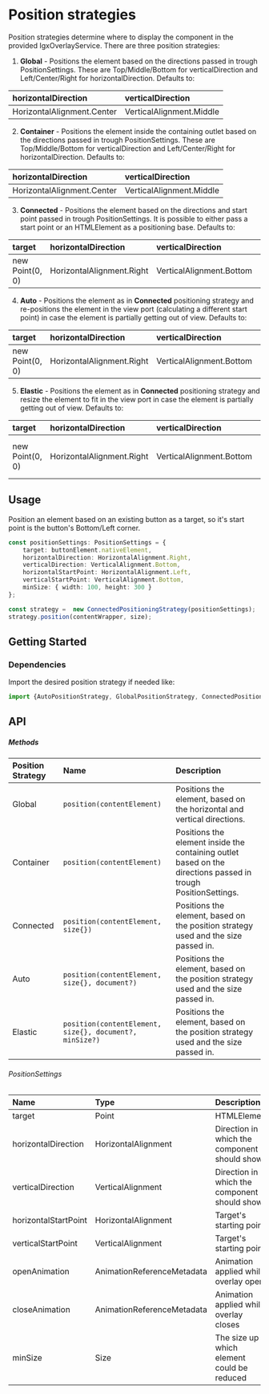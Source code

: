 # Position strategies

Position strategies determine where to display the component in the provided IgxOverlayService. There are three position strategies:
1) **Global** - Positions the element based on the directions passed in trough PositionSettings. These are Top/Middle/Bottom for verticalDirection and Left/Center/Right for horizontalDirection. Defaults to:

| horizontalDirection        | verticalDirection        |
|:---------------------------|:-------------------------|
| HorizontalAlignment.Center | VerticalAlignment.Middle |

2) **Container** - Positions the element inside the containing outlet based on the directions passed in trough PositionSettings. These are Top/Middle/Bottom for verticalDirection and Left/Center/Right for horizontalDirection. Defaults to:

| horizontalDirection        | verticalDirection        |
|:---------------------------|:-------------------------|
| HorizontalAlignment.Center | VerticalAlignment.Middle |


3) **Connected** - Positions the element based on the directions and start point passed in trough PositionSettings. It is possible to either pass a start point or an HTMLElement as a positioning base. Defaults to:

| target          | horizontalDirection       |  verticalDirection       | horizontalStartPoint     | verticalStartPoint       |
|:----------------|:--------------------------|:-------------------------|:-------------------------|:-------------------------|
| new Point(0, 0) | HorizontalAlignment.Right | VerticalAlignment.Bottom | HorizontalAlignment.Left | VerticalAlignment.Bottom |

4) **Auto** - Positions the element as in **Connected** positioning strategy and re-positions the element in the view port (calculating a different start point) in case the element is partially getting out of view. Defaults to:

| target          | horizontalDirection       |  verticalDirection       | horizontalStartPoint     | verticalStartPoint       |
|:----------------|:--------------------------|:-------------------------|:-------------------------|:-------------------------|
| new Point(0, 0) | HorizontalAlignment.Right | VerticalAlignment.Bottom | HorizontalAlignment.Left | VerticalAlignment.Bottom |

5) **Elastic** - Positions the element as in **Connected** positioning strategy and resize the element to fit in the view port in case the element is partially getting out of view. Defaults to:

| target          | horizontalDirection       |  verticalDirection       | horizontalStartPoint     | verticalStartPoint       | minSize                 |
|:----------------|:--------------------------|:-------------------------|:-------------------------|:-------------------------|-------------------------|
| new Point(0, 0) | HorizontalAlignment.Right | VerticalAlignment.Bottom | HorizontalAlignment.Left | VerticalAlignment.Bottom | { width: 0, height: 0 } |

## Usage
Position an element based on an existing button as a target, so it's start point is the button's Bottom/Left corner.
```typescript
const positionSettings: PositionSettings = {
    target: buttonElement.nativeElement,
    horizontalDirection: HorizontalAlignment.Right,
    verticalDirection: VerticalAlignment.Bottom,
    horizontalStartPoint: HorizontalAlignment.Left,
    verticalStartPoint: VerticalAlignment.Bottom,
    minSize: { width: 100, height: 300 }
};

const strategy =  new ConnectedPositioningStrategy(positionSettings);
strategy.position(contentWrapper, size);
```

## Getting Started

### Dependencies

Import the desired position strategy if needed like:

```typescript
import {AutoPositionStrategy, GlobalPositionStrategy, ConnectedPositioningStrategy } from './position/global-position-strategy';
```

## API

##### Methods
| Position Strategy | Name                                                   | Description                                                                       |
|:------------------|:-------------------------------------------------------|:----------------------------------------------------------------------------------|
| Global            | `position(contentElement)`                             | Positions the element, based on the horizontal and vertical directions.           |
| Container         | `position(contentElement)`                             | Positions the element inside the containing outlet based on the directions passed in trough PositionSettings. |
| Connected         | `position(contentElement, size{})`                     | Positions the element, based on the position strategy used and the size passed in.|
| Auto              | `position(contentElement, size{}, document?)`          | Positions the element, based on the position strategy used and the size passed in.|
| Elastic           | `position(contentElement, size{}, document?, minSize?)`| Positions the element, based on the position strategy used and the size passed in.|

###### PositionSettings
| Name               | Type                        | Description |
| :----------------- | :-------------------------- | :---------- |
|target              | Point | HTMLElement         | Attaching target for the component to show          |
|horizontalDirection | HorizontalAlignment         | Direction in which the component should show        |
|verticalDirection   | VerticalAlignment           | Direction in which the component should show        |
|horizontalStartPoint| HorizontalAlignment         | Target's starting point                             |
|verticalStartPoint  | VerticalAlignment           | Target's starting point                             |
|openAnimation       | AnimationReferenceMetadata  | Animation applied while overlay opens               |
|closeAnimation      | AnimationReferenceMetadata  | Animation applied while overlay closes              |
|minSize             | Size                        | The size up to which element could be reduced       |
